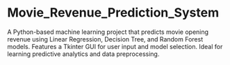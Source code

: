 # Movie_Revenue_Prediction_System
A Python-based machine learning project that predicts movie opening revenue using Linear Regression, Decision Tree, and Random Forest models. Features a Tkinter GUI for user input and model selection. Ideal for learning predictive analytics and data preprocessing.
